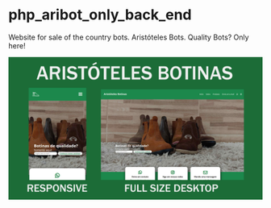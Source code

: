 # php_aribot_only_back_end
Website for sale of the country bots. 
Aristóteles Bots. Quality Bots? Only here!

![](Capa.jpg)

